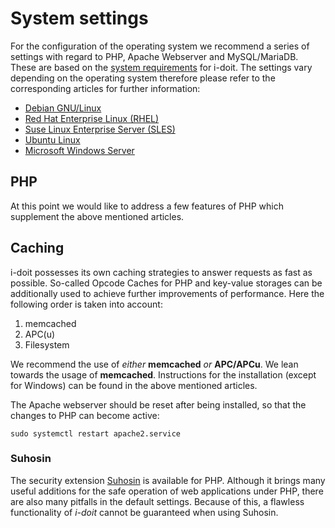 # System settings

For the configuration of the operating system we recommend a series of settings with regard to PHP, Apache Webserver and MySQL/MariaDB. These are based on the [system requirements](../system-requirements.md) for i-doit. The settings vary depending on the operating system therefore please refer to the corresponding articles for further information:

*   [Debian GNU/Linux](debian.md)
*   [Red Hat Enterprise Linux (RHEL)](red-hat-enterprise-linux/index.md)
*   [Suse Linux Enterprise Server (SLES)](suse-linux-enterprise-server.md)
*   [Ubuntu Linux](ubuntu-linux/index.md)
*   [Microsoft Windows Server](microsoft-windows-server.md)

## PHP

At this point we would like to address a few features of PHP which supplement the above mentioned articles.

## Caching

i-doit possesses its own caching strategies to answer requests as fast as possible. So-called Opcode Caches for PHP and key-value storages can be additionally used to achieve further improvements of performance. Here the following order is taken into account:

1.  memcached
2.  APC(u)
3.  Filesystem

We recommend the use of _either_ **memcached** _or_ **APC/APCu**. We lean towards the usage of **memcached**. Instructions for the installation (except for Windows) can be found in the above mentioned articles.

The Apache webserver should be reset after being installed, so that the changes to PHP can become active:

```shell
sudo systemctl restart apache2.service
```

### Suhosin

The security extension [Suhosin](https://suhosin.org/) is available for PHP. Although it brings many useful additions for the safe operation of web applications under PHP, there are also many pitfalls in the default settings. Because of this, a flawless functionality of _i-doit_ cannot be guaranteed when using Suhosin.